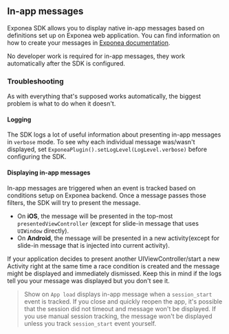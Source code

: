 ## In-app messages
Exponea SDK allows you to display native in-app messages based on definitions set up on Exponea web application. You can find information on how to create your messages in [Exponea documentation](https://docs.exponea.com/docs/in-app-messages).

No developer work is required for in-app messages, they work automatically after the SDK is configured.

### Troubleshooting
As with everything that's supposed works automatically, the biggest problem is what to do when it doesn't.

#### Logging
The SDK logs a lot of useful information about presenting in-app messages in `verbose` mode. To see why each individual message was/wasn't displayed, set `ExponeaPlugin().setLogLevel(LogLevel.verbose)` before configuring the SDK.

#### Displaying in-app messages
In-app messages are triggered when an event is tracked based on conditions setup on Exponea backend. Once a message passes those filters, the SDK will try to present the message.

* On **iOS**, the message will be presented in the top-most `presentedViewController` (except for slide-in message that uses `UIWindow` directly).
* On **Android**, the message will be presented in a new activity(except for slide-in message that is injected into current activity).

If your application decides to present another UIViewController/start a new Activity right at the same time a race condition is created and the message might be displayed and immediately dismissed. Keep this in mind if the logs tell you your message was displayed but you don't see it.

> Show on `App load` displays in-app message when a `session_start` event is tracked. If you close and quickly reopen the app, it's possible that the session did not timeout and message won't be displayed. If you use manual session tracking, the message won't be displayed unless you track `session_start` event yourself.